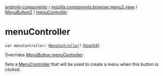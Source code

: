 [android-components](../../index.md) / [mozilla.components.browser.menu2.view](../index.md) / [MenuButton2](index.md) / [menuController](./menu-controller.md)

# menuController

`var menuController: `[`MenuController`](../../mozilla.components.concept.menu/-menu-controller/index.md)`?` [(source)](https://github.com/mozilla-mobile/android-components/blob/master/components/browser/menu2/src/main/java/mozilla/components/browser/menu2/view/MenuButton2.kt#L44)

Overrides [MenuButton.menuController](../../mozilla.components.concept.menu/-menu-button/menu-controller.md)

Sets a [MenuController](../../mozilla.components.concept.menu/-menu-controller/index.md) that will be used to create a menu when this button is clicked.


